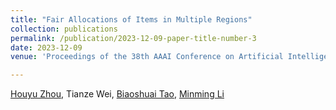```yaml
---
title: "Fair Allocations of Items in Multiple Regions"
collection: publications
permalink: /publication/2023-12-09-paper-title-number-3
date: 2023-12-09
venue: 'Proceedings of the 38th AAAI Conference on Artificial Intelligence (AAAI 2024)'

---
```


[Houyu Zhou](https://houyuzhou.github.io), Tianze Wei, [Biaoshuai Tao](https://jhc.sjtu.edu.cn/~bstao/), [Minming Li](https://www.cs.cityu.edu.hk/~minmli/)

